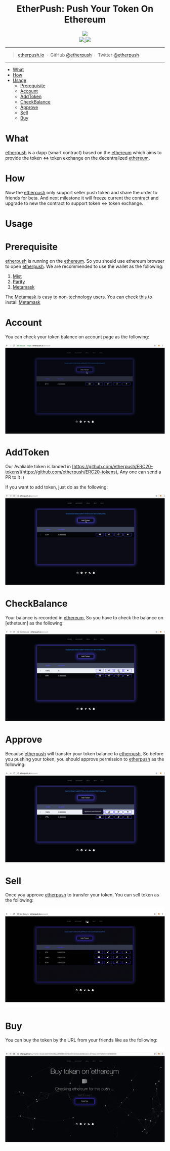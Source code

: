 
<h1 align="center">EtherPush: Push Your Token On Ethereum</h1>

<p align="center">
  <img src="https://cdn.rawgit.com/etherpush/logo/master/logo-large.png" width="300"/>
  <br />
  <a href="https://img.shields.io/badge/branch-master-brightgreen.svg?style=flat-square">
    <img src="https://img.shields.io/badge/branch-master-brightgreen.svg?style=flat-square" />
  </a>
  <a href="https://img.shields.io/badge/license-MIT-blue.svg">
    <img src="https://img.shields.io/badge/license-MIT-blue.svg" />
  </a>
</p>

---

> [etherpush.io](https://etherpush.io) &nbsp;&middot;&nbsp;
> GitHub [@etherpush](https://github.com/etherpush) &nbsp;&middot;&nbsp;
> Twitter [@etherpush](https://twitter.com/etherpush)

---

[etherpush]: https://etherpush.io
[ethereum]: https://ethereum.org
[Metamask]: https://metamask.io/
[Mist]:https://github.com/ethereum/mist/releases
[Parity]:https://github.com/paritytech/parity/releases

* [What](#what)
* [How](#how)
* [Usage](#usage)
  * [Prerequisite](#prerequisite)
  * [Account](#account)
  * [AddToken](#addtoken)
  * [CheckBalance](#checkbalance)
  * [Approve](#approve)
  * [Sell](#sell)
  * [Buy](#buy)


# What
[etherpush] is a dapp (smart contract) based on the [ethereum] which aims to provide the token <=> token exchange on the decentralized [ethereum].

# How

Now the [etherpush] only support seller push token and share the order to friends for beta. And next milestone it will freeze current the contract and upgrade to new the contract to support token <=> token exchange.

# Usage

# Prerequisite

[etherpush] is running on the [ethereum]. So you should use ethereum browser to open [etherpush]. We are recommended to use the wallet as the following:
  1. [Mist](https://github.com/ethereum/mist/releases)
  2. [Parity](https://github.com/paritytech/parity/releases)
  3. [Metamask](https://metamask.io/)

The [Metamask](https://metamask.io/) is easy to non-technology users. You can check [this](/docs/metamask/install-en.md) to install [Metamask]

# Account

You can check your token balance on account page as the following:

![account](images/account.gif)

# AddToken

Our Avaliable token is landed in [https://github.com/etherpush/ERC20-tokens](https://github.com/etherpush/ERC20-tokens), Any one can send a PR to it :)

If you want to add token, just do as the following:

![addtoken](/docs/20170601/images/addtoken.gif)

# CheckBalance

Your balance is recorded in [ethereum], So you have to check the balance on [etheteum] as the following:

![checkbalance](/docs/20170601/images/checkbalance.gif)

# Approve

Because [etherpush] will transfer your token balance to [etherpush], So before you pushing your token, you should approve permission to [etherpush] as the following:

![approve](/docs/20170601/images/approve.gif)

# Sell

Once you approve [etherpush] to transfer your token, You can sell token as the following:

![sell](/docs/20170601/images/sell.gif)

# Buy

You can buy the token by the URL from your friends like []() as the following:

![buy](/docs/20170601/images/buy.gif)
